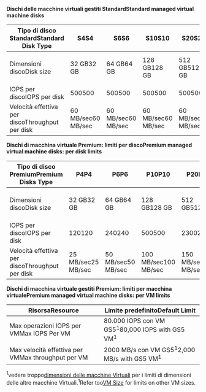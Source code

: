 <span data-ttu-id="d8d4e-101">**Dischi delle macchine virtuali gestiti Standard**</span><span class="sxs-lookup"><span data-stu-id="d8d4e-101">**Standard managed virtual machine disks**</span></span>

| <span data-ttu-id="d8d4e-102">Tipo di disco Standard</span><span class="sxs-lookup"><span data-stu-id="d8d4e-102">Standard Disk Type</span></span>  | <span data-ttu-id="d8d4e-103">S4</span><span class="sxs-lookup"><span data-stu-id="d8d4e-103">S4</span></span>               | <span data-ttu-id="d8d4e-104">S6</span><span class="sxs-lookup"><span data-stu-id="d8d4e-104">S6</span></span>               | <span data-ttu-id="d8d4e-105">S10</span><span class="sxs-lookup"><span data-stu-id="d8d4e-105">S10</span></span>              | <span data-ttu-id="d8d4e-106">S20</span><span class="sxs-lookup"><span data-stu-id="d8d4e-106">S20</span></span>              | <span data-ttu-id="d8d4e-107">S30</span><span class="sxs-lookup"><span data-stu-id="d8d4e-107">S30</span></span>              | <span data-ttu-id="d8d4e-108">S40</span><span class="sxs-lookup"><span data-stu-id="d8d4e-108">S40</span></span>              | <span data-ttu-id="d8d4e-109">S50</span><span class="sxs-lookup"><span data-stu-id="d8d4e-109">S50</span></span>              | 
|---------------------|---------------------|---------------------|------------------|------------------|------------------|------------------|------------------| 
| <span data-ttu-id="d8d4e-110">Dimensioni disco</span><span class="sxs-lookup"><span data-stu-id="d8d4e-110">Disk size</span></span>           | <span data-ttu-id="d8d4e-111">32 GB</span><span class="sxs-lookup"><span data-stu-id="d8d4e-111">32 GB</span></span>            | <span data-ttu-id="d8d4e-112">64 GB</span><span class="sxs-lookup"><span data-stu-id="d8d4e-112">64 GB</span></span>            | <span data-ttu-id="d8d4e-113">128 GB</span><span class="sxs-lookup"><span data-stu-id="d8d4e-113">128 GB</span></span>           | <span data-ttu-id="d8d4e-114">512 GB</span><span class="sxs-lookup"><span data-stu-id="d8d4e-114">512 GB</span></span>           | <span data-ttu-id="d8d4e-115">1024 GB (1 TB)</span><span class="sxs-lookup"><span data-stu-id="d8d4e-115">1024 GB (1 TB)</span></span>   | <span data-ttu-id="d8d4e-116">2048 GB (2 TB)</span><span class="sxs-lookup"><span data-stu-id="d8d4e-116">2048 GB (2TB)</span></span>    | <span data-ttu-id="d8d4e-117">4095 GB (4 TB)</span><span class="sxs-lookup"><span data-stu-id="d8d4e-117">4095 GB (4 TB)</span></span>   | 
| <span data-ttu-id="d8d4e-118">IOPS per disco</span><span class="sxs-lookup"><span data-stu-id="d8d4e-118">IOPS per disk</span></span>       | <span data-ttu-id="d8d4e-119">500</span><span class="sxs-lookup"><span data-stu-id="d8d4e-119">500</span></span>              | <span data-ttu-id="d8d4e-120">500</span><span class="sxs-lookup"><span data-stu-id="d8d4e-120">500</span></span>              | <span data-ttu-id="d8d4e-121">500</span><span class="sxs-lookup"><span data-stu-id="d8d4e-121">500</span></span>              | <span data-ttu-id="d8d4e-122">500</span><span class="sxs-lookup"><span data-stu-id="d8d4e-122">500</span></span>              | <span data-ttu-id="d8d4e-123">500</span><span class="sxs-lookup"><span data-stu-id="d8d4e-123">500</span></span>              | <span data-ttu-id="d8d4e-124">500</span><span class="sxs-lookup"><span data-stu-id="d8d4e-124">500</span></span>             | <span data-ttu-id="d8d4e-125">500</span><span class="sxs-lookup"><span data-stu-id="d8d4e-125">500</span></span>              | 
| <span data-ttu-id="d8d4e-126">Velocità effettiva per disco</span><span class="sxs-lookup"><span data-stu-id="d8d4e-126">Throughput per disk</span></span> | <span data-ttu-id="d8d4e-127">60 MB/sec</span><span class="sxs-lookup"><span data-stu-id="d8d4e-127">60 MB/sec</span></span> | <span data-ttu-id="d8d4e-128">60 MB/sec</span><span class="sxs-lookup"><span data-stu-id="d8d4e-128">60 MB/sec</span></span> | <span data-ttu-id="d8d4e-129">60 MB/sec</span><span class="sxs-lookup"><span data-stu-id="d8d4e-129">60 MB/sec</span></span> | <span data-ttu-id="d8d4e-130">60 MB/sec</span><span class="sxs-lookup"><span data-stu-id="d8d4e-130">60 MB/sec</span></span> | <span data-ttu-id="d8d4e-131">60 MB/sec</span><span class="sxs-lookup"><span data-stu-id="d8d4e-131">60 MB/sec</span></span> | <span data-ttu-id="d8d4e-132">60 MB/sec</span><span class="sxs-lookup"><span data-stu-id="d8d4e-132">60 MB/sec</span></span> | <span data-ttu-id="d8d4e-133">60 MB/sec</span><span class="sxs-lookup"><span data-stu-id="d8d4e-133">60 MB/sec</span></span> | 

<span data-ttu-id="d8d4e-134">**Dischi di macchina virtuale Premium: limiti per disco**</span><span class="sxs-lookup"><span data-stu-id="d8d4e-134">**Premium managed virtual machine disks: per disk limits**</span></span>

| <span data-ttu-id="d8d4e-135">Tipo di disco Premium</span><span class="sxs-lookup"><span data-stu-id="d8d4e-135">Premium Disks Type</span></span>  | <span data-ttu-id="d8d4e-136">P4</span><span class="sxs-lookup"><span data-stu-id="d8d4e-136">P4</span></span>    | <span data-ttu-id="d8d4e-137">P6</span><span class="sxs-lookup"><span data-stu-id="d8d4e-137">P6</span></span>    | <span data-ttu-id="d8d4e-138">P10</span><span class="sxs-lookup"><span data-stu-id="d8d4e-138">P10</span></span>   | <span data-ttu-id="d8d4e-139">P20</span><span class="sxs-lookup"><span data-stu-id="d8d4e-139">P20</span></span>   | <span data-ttu-id="d8d4e-140">P30</span><span class="sxs-lookup"><span data-stu-id="d8d4e-140">P30</span></span>   | <span data-ttu-id="d8d4e-141">P40</span><span class="sxs-lookup"><span data-stu-id="d8d4e-141">P40</span></span>   | <span data-ttu-id="d8d4e-142">P50</span><span class="sxs-lookup"><span data-stu-id="d8d4e-142">P50</span></span>   | 
|---------------------|-------|-------|-------|-------|-------|-------|-------|
| <span data-ttu-id="d8d4e-143">Dimensioni disco</span><span class="sxs-lookup"><span data-stu-id="d8d4e-143">Disk size</span></span>           | <span data-ttu-id="d8d4e-144">32 GB</span><span class="sxs-lookup"><span data-stu-id="d8d4e-144">32 GB</span></span> | <span data-ttu-id="d8d4e-145">64 GB</span><span class="sxs-lookup"><span data-stu-id="d8d4e-145">64 GB</span></span> | <span data-ttu-id="d8d4e-146">128 GB</span><span class="sxs-lookup"><span data-stu-id="d8d4e-146">128 GB</span></span>| <span data-ttu-id="d8d4e-147">512 GB</span><span class="sxs-lookup"><span data-stu-id="d8d4e-147">512 GB</span></span>            | <span data-ttu-id="d8d4e-148">1024 GB (1 TB)</span><span class="sxs-lookup"><span data-stu-id="d8d4e-148">1024 GB (1 TB)</span></span>    | <span data-ttu-id="d8d4e-149">2048 GB (2 TB)</span><span class="sxs-lookup"><span data-stu-id="d8d4e-149">2048 GB (2 TB)</span></span>    | <span data-ttu-id="d8d4e-150">4095 GB (4 TB)</span><span class="sxs-lookup"><span data-stu-id="d8d4e-150">4095 GB (4 TB)</span></span>    | 
| <span data-ttu-id="d8d4e-151">IOPS per disco</span><span class="sxs-lookup"><span data-stu-id="d8d4e-151">IOPS per disk</span></span>       | <span data-ttu-id="d8d4e-152">120</span><span class="sxs-lookup"><span data-stu-id="d8d4e-152">120</span></span>   | <span data-ttu-id="d8d4e-153">240</span><span class="sxs-lookup"><span data-stu-id="d8d4e-153">240</span></span>   | <span data-ttu-id="d8d4e-154">500</span><span class="sxs-lookup"><span data-stu-id="d8d4e-154">500</span></span>   | <span data-ttu-id="d8d4e-155">2300</span><span class="sxs-lookup"><span data-stu-id="d8d4e-155">2300</span></span>              | <span data-ttu-id="d8d4e-156">5000</span><span class="sxs-lookup"><span data-stu-id="d8d4e-156">5000</span></span>              | <span data-ttu-id="d8d4e-157">7500</span><span class="sxs-lookup"><span data-stu-id="d8d4e-157">7500</span></span>              | <span data-ttu-id="d8d4e-158">7500</span><span class="sxs-lookup"><span data-stu-id="d8d4e-158">7500</span></span>              | 
| <span data-ttu-id="d8d4e-159">Velocità effettiva per disco</span><span class="sxs-lookup"><span data-stu-id="d8d4e-159">Throughput per disk</span></span> | <span data-ttu-id="d8d4e-160">25 MB/sec</span><span class="sxs-lookup"><span data-stu-id="d8d4e-160">25 MB/sec</span></span> | <span data-ttu-id="d8d4e-161">50 MB/sec</span><span class="sxs-lookup"><span data-stu-id="d8d4e-161">50 MB/sec</span></span>  | <span data-ttu-id="d8d4e-162">100 MB/sec</span><span class="sxs-lookup"><span data-stu-id="d8d4e-162">100 MB/sec</span></span> | <span data-ttu-id="d8d4e-163">150 MB/sec</span><span class="sxs-lookup"><span data-stu-id="d8d4e-163">150 MB/sec</span></span> | <span data-ttu-id="d8d4e-164">200 MB/sec</span><span class="sxs-lookup"><span data-stu-id="d8d4e-164">200 MB/sec</span></span> | <span data-ttu-id="d8d4e-165">250 MB/sec</span><span class="sxs-lookup"><span data-stu-id="d8d4e-165">250 MB/sec</span></span> | <span data-ttu-id="d8d4e-166">250 MB/sec</span><span class="sxs-lookup"><span data-stu-id="d8d4e-166">250 MB/sec</span></span> |

<span data-ttu-id="d8d4e-167">**Dischi di macchina virtuale gestiti Premium: limiti per macchina virtuale**</span><span class="sxs-lookup"><span data-stu-id="d8d4e-167">**Premium managed virtual machine disks: per VM limits**</span></span>

| <span data-ttu-id="d8d4e-168">Risorsa</span><span class="sxs-lookup"><span data-stu-id="d8d4e-168">Resource</span></span> | <span data-ttu-id="d8d4e-169">Limite predefinito</span><span class="sxs-lookup"><span data-stu-id="d8d4e-169">Default Limit</span></span> |
| --- | --- |
| <span data-ttu-id="d8d4e-170">Max operazioni IOPS per VM</span><span class="sxs-lookup"><span data-stu-id="d8d4e-170">Max IOPS Per VM</span></span> |<span data-ttu-id="d8d4e-171">80.000 IOPS con VM GS5<sup>1</sup></span><span class="sxs-lookup"><span data-stu-id="d8d4e-171">80,000 IOPS with GS5 VM<sup>1</sup></span></span> |
| <span data-ttu-id="d8d4e-172">Max velocità effettiva per VM</span><span class="sxs-lookup"><span data-stu-id="d8d4e-172">Max throughput per VM</span></span> |<span data-ttu-id="d8d4e-173">2000 MB/s con VM GS5<sup>1</sup></span><span class="sxs-lookup"><span data-stu-id="d8d4e-173">2,000 MB/s with GS5 VM<sup>1</sup></span></span> |

<span data-ttu-id="d8d4e-174"><sup>1</sup>vedere troppo[dimensioni delle macchine Virtuali](../articles/virtual-machines/linux/sizes.md?toc=%2fazure%2fvirtual-machines%2flinux%2ftoc.json) per i limiti di dimensioni delle altre macchine Virtuali.</span><span class="sxs-lookup"><span data-stu-id="d8d4e-174"><sup>1</sup>Refer too[VM Size](../articles/virtual-machines/linux/sizes.md?toc=%2fazure%2fvirtual-machines%2flinux%2ftoc.json) for limits on other VM sizes.</span></span> 
